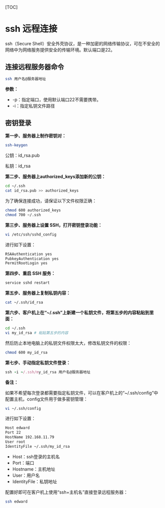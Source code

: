 [TOC]

# ssh 远程连接

ssh（Secure Shell）安全外壳协议，是一种加密的网络传输协议，可在不安全的网络中为网络服务提供安全的传输环境。默认端口是22。



## 连接远程服务器命令

```bash
ssh 用户名@服务器地址
```

**参数：**

* -p：指定端口，使用默认端口22不需要携带。
* -i：指定私钥文件路径



## 密钥登录

**第一步、服务器上制作密钥对：**

```bash
ssh-keygen
```

公钥：id_rsa.pub

私钥：id_rsa



**第二步、服务器上authorized_keys添加新的公钥：**

```bash
cd ~/.ssh
cat id_rsa.pub >> authorized_keys
```

为了确保连接成功，请保证以下文件权限正确：

```bash
chmod 600 authorized_keys
chmod 700 ~/.ssh
```



**第三步、服务器上设置 SSH，打开密钥登录功能：**

```bash
vi /etc/ssh/sshd_config
```

进行如下设置：

```bash
RSAAuthentication yes
PubkeyAuthentication yes
PermitRootLogin yes
```



**第四步、重启 SSH 服务：**

```bash
service sshd restart
```



**第五步、服务器上复制私钥内容：**

```bash
cat ~/.ssh/id_rsa
```



**第六步、客户机上在“~/.ssh”上新建一个私钥文件，将第五步的内容粘贴到里面：**

```bash
cd ~/.ssh
vi my_id_rsa # 粘贴第五步的内容
```

然后防止本地电脑上的私钥文件权限太大，修改私钥文件的权限：

```bash
chmod 600 my_id_rsa
```



**第七步、手动指定私钥文件登录：**

```ruby
ssh -i ~/.ssh/my_id_rsa 用户名@服务器地址
```

**备注：**

如果不希望每次登录都需要指定私钥文件，可以在客户机上的“~/.ssh/config”中配置主机，config文件用于做多密钥管理：

```bash
vi ~/.ssh/config
```

进行如下设置：

```bash
Host edward
Port 22
HostName 192.168.11.79
User root
IdentityFile ~/.ssh/my_id_rsa
```

* Host：ssh登录的主机名
* Port：端口
* Hostname：主机地址
* User：用户名
* IdentityFile：私钥地址



配置好即可在客户机上使用“ssh+主机名”直接登录远程服务器：

```sh
ssh edward
```

